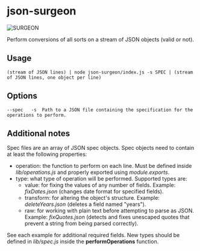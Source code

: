 # json-surgeon

![SURGEON](https://media.giphy.com/media/dv78V39sfMssrjpHWO/giphy.gif)

Perform conversions of all sorts on a stream of JSON objects (valid or not).

## Usage

    (stream of JSON lines) | node json-surgeon/index.js -s SPEC | (stream of JSON lines, one object per line)

## Options

    --spec   -s  Path to a JSON file containing the specification for the operations to perform.

## Additional notes

Spec files are an array of JSON spec objects. Spec objects need to contain at least the following properties:

- operation: the function to perform on each line. Must be defined inside *lib/operations.js* and properly exported using *module.exports*.
- type: what type of operation will be performed. Supported types are:
    - value: for fixing the values of any number of fields. Example: *fixDates.json* (changes date format for specified fields).
    - transform: for altering the object's structure. Example: *deleteYears.json* (deletes a field named "years").
    - raw: for working with plain text before attempting to parse as JSON. Example: *fixQuotes.json* (detects and fixes unescaped quotes that prevent a string from being parsed correctly).

See each example for additional required fields. New types should be defined in *lib/spec.js* inside the **performOperations** function.
